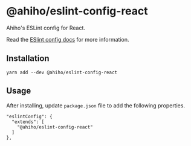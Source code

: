# @ahiho/eslint-config-react

Ahiho's ESLint config for React.

Read the [ESlint config docs](http://eslint.org/docs/user-guide/configuring#extending-configuration-files) for more information.

## Installation

```shell
yarn add --dev @ahiho/eslint-config-react
```

## Usage

After installing, update `package.json` file to add the following properties.

```text
"eslintConfig": {
  "extends": [
    "@ahiho/eslint-config-react"
  ]
},
```
